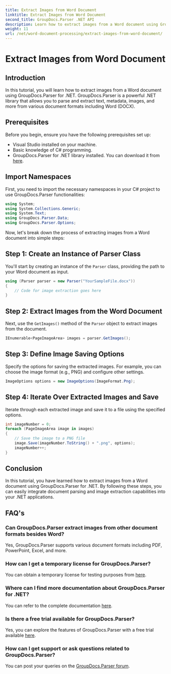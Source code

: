 ```yaml
---
title: Extract Images from Word Document
linktitle: Extract Images from Word Document
second_title: GroupDocs.Parser .NET API
description: Learn how to extract images from a Word document using GroupDocs.Parser for .NET. This tutorial provides step-by-step guidance for integrating image into your .NET.
weight: 11
url: /net/word-document-processing/extract-images-from-word-document/
---
```


# Extract Images from Word Document

## Introduction
In this tutorial, you will learn how to extract images from a Word document using GroupDocs.Parser for .NET. GroupDocs.Parser is a powerful .NET library that allows you to parse and extract text, metadata, images, and more from various document formats including Word (DOCX).
## Prerequisites
Before you begin, ensure you have the following prerequisites set up:
- Visual Studio installed on your machine.
- Basic knowledge of C# programming.
- GroupDocs.Parser for .NET library installed. You can download it from [here](https://releases.groupdocs.com/parser/net/).
## Import Namespaces
First, you need to import the necessary namespaces in your C# project to use GroupDocs.Parser functionalities:
```csharp
using System;
using System.Collections.Generic;
using System.Text;
using GroupDocs.Parser.Data;
using GroupDocs.Parser.Options;
```
Now, let's break down the process of extracting images from a Word document into simple steps:
## Step 1: Create an Instance of Parser Class
You'll start by creating an instance of the `Parser` class, providing the path to your Word document as input.
```csharp
using (Parser parser = new Parser("YourSampleFile.docx"))
{
    // Code for image extraction goes here
}
```
## Step 2: Extract Images from the Word Document
Next, use the `GetImages()` method of the `Parser` object to extract images from the document.
```csharp
IEnumerable<PageImageArea> images = parser.GetImages();
```
## Step 3: Define Image Saving Options
Specify the options for saving the extracted images. For example, you can choose the image format (e.g., PNG) and configure other settings.
```csharp
ImageOptions options = new ImageOptions(ImageFormat.Png);
```
## Step 4: Iterate Over Extracted Images and Save
Iterate through each extracted image and save it to a file using the specified options.
```csharp
int imageNumber = 0;
foreach (PageImageArea image in images)
{
    // Save the image to a PNG file
    image.Save(imageNumber.ToString() + ".png", options);
    imageNumber++;
}
```
## Conclusion
In this tutorial, you have learned how to extract images from a Word document using GroupDocs.Parser for .NET. By following these steps, you can easily integrate document parsing and image extraction capabilities into your .NET applications.

## FAQ's
### Can GroupDocs.Parser extract images from other document formats besides Word?
Yes, GroupDocs.Parser supports various document formats including PDF, PowerPoint, Excel, and more.
### How can I get a temporary license for GroupDocs.Parser?
You can obtain a temporary license for testing purposes from [here](https://purchase.groupdocs.com/temporary-license/).
### Where can I find more documentation about GroupDocs.Parser for .NET?
You can refer to the complete documentation [here](https://tutorials.groupdocs.com/parser/net/).
### Is there a free trial available for GroupDocs.Parser?
Yes, you can explore the features of GroupDocs.Parser with a free trial available [here](https://releases.groupdocs.com/).
### How can I get support or ask questions related to GroupDocs.Parser?
You can post your queries on the [GroupDocs.Parser forum](https://forum.groupdocs.com/c/parser/17).
